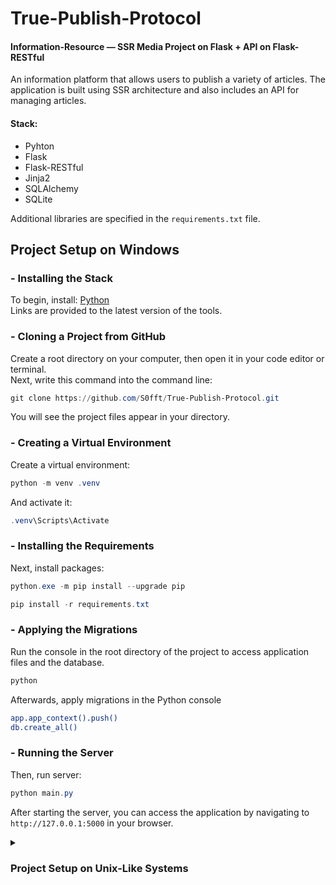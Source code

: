 # True-Publish-Protocol
#### Information-Resource — SSR Media Project on Flask + API on Flask-RESTful

An information platform that allows users to publish a variety of articles. 
The application is built using SSR architecture and also includes an API for managing articles.

#### Stack:
 - Pyhton
 - Flask
 - Flask-RESTful 
 - Jinja2 
 - SQLAlchemy 
 - SQLite

Additional libraries are specified in the `requirements.txt` file.

## Project Setup on Windows

### - Installing the Stack
To begin, install: [Python](https://www.python.org/downloads/)
<br>
Links are provided to the latest version of the tools.

### - Cloning a Project from GitHub
Create a root directory on your computer, then open it in your code editor or terminal.
<br>
Next, write this command into the command line:
```powershell
git clone https://github.com/S0fft/True-Publish-Protocol.git
```
You will see the project files appear in your directory.

### - Creating a Virtual Environment
Create a virtual environment:
```powershell
python -m venv .venv
```

And activate it:

```powershell
.venv\Scripts\Activate
``` 
### - Installing the Requirements
Next, install packages:

```powershell
python.exe -m pip install --upgrade pip
``` 
```powershell
pip install -r requirements.txt
```

 ### - Applying the Migrations
Run the console in the root directory of the project to access application files and the database.
```bash
python
```
Afterwards, apply migrations in the Python console
```bash
app.app_context().push()
db.create_all()
```

### - Running the Server
Then, run server:
```powershell
python main.py
```
After starting the server, you can access the application by navigating to `http://127.0.0.1:5000` in your browser.

<details>
<summary><h3> Project Setup on Unix-Like Systems </h3></summary>
These commands do the same thing as described above: 
<br>

### - Installing the Stack
To begin, install: [Python](https://www.python.org/downloads/)
<br>
Links are provided to the latest version of the tools.

### - Cloning a Project from GitHub
Create a root directory on your computer, then open it in your code editor or terminal.
<br>
Next, write this command into the command line:
```powershell
git clone https://github.com/S0fft/True-Publish-Protocol.git
```
You will see the project files appear in your directory.

### - Creating a Virtual Environment
```bash
python3 -m pip install --upgrade pip
```

```bash
source ./venv/bin/activate
```

### - Installing the Requirements
```bash
pip install --upgrade pip
```
```bash
pip install -r requirements.txt
```

### - Applying the Migrations
Run the console in the root directory of the project to access application files and the database.
```bash
python3
```
Afterwards, apply migrations in the Python console
```bash
app.app_context().push()
db.create_all()
```

### - Running the Server
```powershell
python main.py
```
After starting the server, you can access the application by navigating to `http://127.0.0.1:5000` in your browser.

</details>
